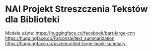 # NAI Projekt Streszczenia Tekstów dla Biblioteki
Modele użyte:
https://huggingface.co/facebook/bart-large-cnn
https://huggingface.co/Falconsai/text_summarization
https://huggingface.co/pszemraj/led-large-book-summary
